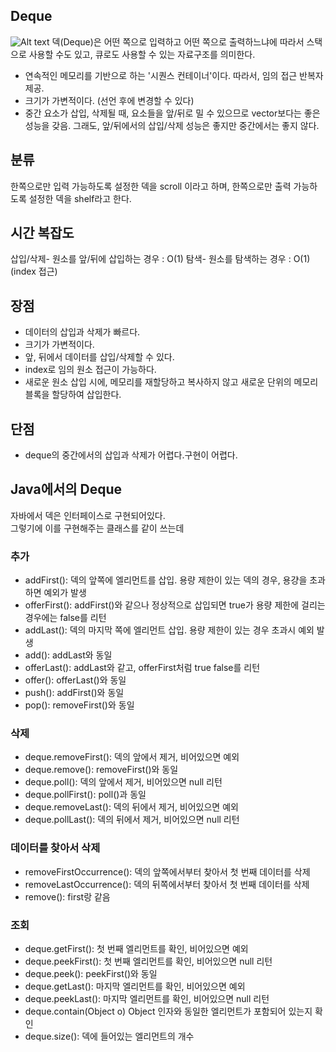 ## Deque
![Alt text](image-11.png)
덱(Deque)은 어떤 쪽으로 입력하고 어떤 쪽으로 출력하느냐에 따라서 스택으로 사용할 수도 있고, 큐로도 사용할 수 있는 자료구조를 의미한다.  

- 연속적인 메모리를 기반으로 하는 '시퀀스 컨테이너'이다. 따라서, 임의 접근 반복자 제공.
- 크기가 가변적이다. (선언 후에 변경할 수 있다)
- 중간 요소가 삽입, 삭제될 때, 요소들을 앞/뒤로 밀 수 있으므로 vector보다는 좋은 성능을 갖음. 그래도, 앞/뒤에서의 삽입/삭제 성능은 좋지만 중간에서는 좋지 않다.

## 분류
한쪽으로만 입력 가능하도록 설정한 덱을 scroll 이라고 하며, 한쪽으로만 출력 가능하도록 설정한 덱을 shelf라고 한다.

## 시간 복잡도
삽입/삭제- 원소를 앞/뒤에 삽입하는 경우 : O(1)
탐색- 원소를 탐색하는 경우 : O(1) (index 접근)

## 장점
- 데이터의 삽입과 삭제가 빠르다.
- 크기가 가변적이다.
- 앞, 뒤에서 데이터를 삽입/삭제할 수 있다.
- index로 임의 원소 접근이 가능하다.
- 새로운 원소 삽입 시에, 메모리를 재할당하고 복사하지 않고 새로운 단위의 메모리 블록을 할당하여 삽입한다.

## 단점
- deque의 중간에서의 삽입과 삭제가 어렵다.구현이 어렵다.

## Java에서의 Deque
자바에서 덱은 인터페이스로 구현되어있다.  
그렇기에 이를 구현해주는 클래스를 같이 쓰는데

### 추가
- addFirst(): 덱의 앞쪽에 엘리먼트를 삽입. 용량 제한이 있는 덱의 경우, 용걍을 초과하면 예외가 발생
- offerFirst(): addFirst()와 같으나 정상적으로 삽입되면 true가 용량 제한에 걸리는 경우에는 false를 리턴
- addLast(): 덱의 마지막 쪽에 엘리먼트 삽입. 용량 제한이 있는 경우 초과시 예외 발생
- add(): addLast와 동일
- offerLast(): addLast와 같고, offerFirst처럼 true false를 리턴
- offer(): offerLast()와 동일
- push(): addFirst()와 동일
- pop(): removeFirst()와 동일

### 삭제
- deque.removeFirst(): 덱의 앞에서 제거, 비어있으면 예외
- deque.remove(): removeFirst()와 동일
- deque.poll(): 덱의 앞에서 제거, 비어있으면 null 리턴
- deque.pollFirst(): poll()과 동일
- deque.removeLast(): 덱의 뒤에서 제거, 비어있으면 예외
- deque.pollLast(): 덱의 뒤에서 제거, 비어있으면 null 리턴

### 데이터를 찾아서 삭제
- removeFirstOccurrence(): 덱의 앞쪽에서부터 찾아서 첫 번째 데이터를 삭제
- removeLastOccurrence(): 덱의 뒤쪽에서부터 찾아서 첫 번째 데이터를 삭제
- remove(): first랑 같음

### 조회
- deque.getFirst(): 첫 번째 엘리먼트를 확인, 비어있으면 예외
- deque.peekFirst(): 첫 번째 엘리먼트를 확인, 비어있으면 null 리턴
- deque.peek(): peekFirst()와 동일
- deque.getLast(): 마지막 엘리먼트를 확인, 비어있으면 예외
- deque.peekLast(): 마지막 엘리먼트를 확인, 비어있으면 null 리턴
- deque.contain(Object o) Object 인자와 동일한 엘리먼트가 포함되어 있는지 확인
- deque.size(): 덱에 들어있는 엘리먼트의 개수